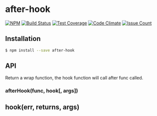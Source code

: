 # after-hook

[![NPM](https://nodei.co/npm/after-hook.svg?downloads=true&downloadRank=true)](https://nodei.co/npm/after-hook/)
[![Build Status](https://travis-ci.org/josudoey/after-hook.svg?branch=master)](https://travis-ci.org/josudoey/after-hook)
[![Test Coverage](https://codeclimate.com/github/josudoey/after-hook/badges/coverage.svg)](https://codeclimate.com/github/josudoey/after-hook/coverage)
[![Code Climate](https://codeclimate.com/github/josudoey/after-hook/badges/gpa.svg)](https://codeclimate.com/github/josudoey/after-hook)
[![Issue Count](https://codeclimate.com/github/josudoey/after-hook/badges/issue_count.svg)](https://codeclimate.com/github/josudoey/after-hook)

## Installation

```bash
$ npm install --save after-hook
```

## API

Return a wrap function, the hook function will call after func called.

### afterHook(func, hook[, args])

## hook(err, returns, args)
